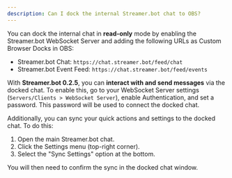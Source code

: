 ```yaml
---
description: Can I dock the internal Streamer.bot chat to OBS?
---
```


You can dock the internal chat in **read-only** mode by enabling the Streamer.bot WebSocket Server and adding the following URLs as Custom Browser Docks in OBS:

- Streamer.bot Chat: `https://chat.streamer.bot/feed/chat`
- Streamer.bot Event Feed: `https://chat.streamer.bot/feed/events`

With **Streamer.bot 0.2.5**, you can **interact with and send messages** via the docked chat. To enable this, go to your WebSocket Server settings (`Servers/Clients > WebSocket Server`), enable Authentication, and set a password. This password will be used to connect the docked chat.

Additionally, you can sync your quick actions and settings to the docked chat. To do this:
1. Open the main Streamer.bot chat.
2. Click the Settings menu (top-right corner).
3. Select the "Sync Settings" option at the bottom.

You will then need to confirm the sync in the docked chat window.
